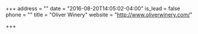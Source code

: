 +++
address = ""
date = "2016-08-20T14:05:02-04:00"
is_lead = false
phone = ""
title = "Oliver Winery"
website = "http://www.oliverwinery.com/"

+++
